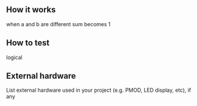 <!---

This file is used to generate your project datasheet. Please fill in the information below and delete any unused
sections.

You can also include images in this folder and reference them in the markdown. Each image must be less than
512 kb in size, and the combined size of all images must be less than 1 MB.
-->

## How it works

when a and b are different sum becomes 1

## How to test

logical

## External hardware

List external hardware used in your project (e.g. PMOD, LED display, etc), if any
